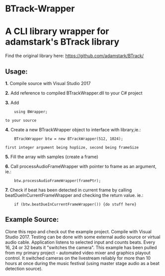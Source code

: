 # BTrack-Wrapper
A CLI library wrapper for adamstark's BTrack library
====================================================

Find the original library here: https://github.com/adamstark/BTrack/

Usage:
---------------
**1.** Compile source with Visual Studio 2017

**2.** Add reference to compiled BTrackWrapper.dll to your C# project

**3.** Add 

		using BWrapper; 

	to your source

**4.** Create a new BTrackWrapper object to interface with library,ie.: 

		BTrackWrapper btw = new BTrackWrapper(512, 1024); 

	first integer argument being hopSize, second being frameSize

**5.** Fill the array with samples (create a frame)

**6.** Call processAudioFrameWrapper with pointer to frame as an argument, ie.: 

		btw.processAudioFrameWrapper(framePtr);

**7.** Check if beat has been detected in current frame by calling beatDueInCurrentFrameWrapper and checking the return value. ie.: 

		if (btw.beatDueInCurrentFrameWrapper()) {do stuff here} 

Example Source:
---------------
Clone this repo and check out the example project. Compile with Visual Studio 2017.
Testing can be done with some external audio source or virtual audio cable.
Application listens to selected input and counts beats. Every 16, 24 or 32 beats it "switches the camera".
This example has been pulled from my primary project - automated video mixer and graphics playout control.
It switched cameras on the livestream reliably for more than 10 hours at once during the music festival (using master stage audio as a beat detection source).